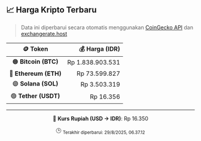 

<!-- HARGA_KRIPTO -->
## 📈 Harga Kripto Terbaru

> Data ini diperbarui secara otomatis menggunakan [CoinGecko API](https://www.coingecko.com/) dan [exchangerate.host](https://exchangerate.host/)

<div align="center">

| 🪙 Token | 💰 Harga (IDR) |
|:------:|---------------:|
| 🟠 **Bitcoin (BTC)**   | Rp 1.838.903.531 |
| 🔵 **Ethereum (ETH)**  | Rp 73.599.827 |
| 🟣 **Solana (SOL)**    | Rp 3.503.319 |
| 🟢 **Tether (USDT)**   | Rp 16.356 |

---

💱 **Kurs Rupiah (USD → IDR)**: Rp 16.350

🕒 <sub>Terakhir diperbarui: 29/8/2025, 06.37.12</sub>

</div>
<!-- /HARGA_KRIPTO -->